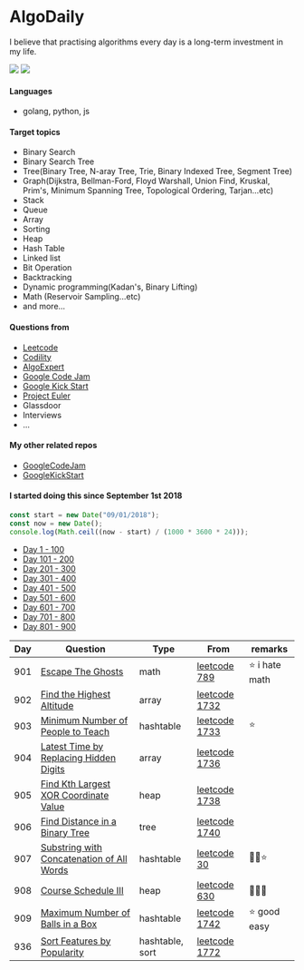 # AlgoDaily

I believe that practising algorithms every day is a long-term investment in my life.

[![](https://lc.coding.gs/v1/ranking/calvinchankf.svg?logo=leetcode)](https://leetcode.com/calvinchankf/)
[![](https://lc.coding.gs/v1/solved/calvinchankf.svg?logo=leetcode)](https://leetcode.com/calvinchankf/)

#### Languages

-   golang, python, js

#### Target topics

-   Binary Search
-   Binary Search Tree
-   Tree(Binary Tree, N-aray Tree, Trie, Binary Indexed Tree, Segment Tree)
-   Graph(Dijkstra, Bellman-Ford, Floyd Warshall, Union Find, Kruskal, Prim's, Minimum Spanning Tree, Topological Ordering, Tarjan...etc)
-   Stack
-   Queue
-   Array
-   Sorting
-   Heap
-   Hash Table
-   Linked list
-   Bit Operation
-   Backtracking
-   Dynamic programming(Kadan's, Binary Lifting)
-   Math (Reservoir Sampling...etc)
-   and more...

#### Questions from

-   [Leetcode](https://leetcode.com)
-   [Codility](https://app.codility.com/programmers/lessons/)
-   [AlgoExpert](https://www.algoexpert.io)
-   [Google Code Jam](https://codingcompetitions.withgoogle.com/codejam)
-   [Google Kick Start](https://codingcompetitions.withgoogle.com/kickstart/)
-   [Project Euler](https://projecteuler.net)
-   Glassdoor
-   Interviews
-   ...

#### My other related repos

-   [GoogleCodeJam](https://github.com/calvinchankf/GoogleCodeJam)
-   [GoogleKickStart](https://github.com/calvinchankf/GoogleKickStart)

#### I started doing this since September 1st 2018

```js
const start = new Date("09/01/2018");
const now = new Date();
console.log(Math.ceil((now - start) / (1000 * 3600 * 24)));
```

-   [Day 1 - 100](./markdowns/day1-100.md)
-   [Day 101 - 200](./markdowns/day101-200.md)
-   [Day 201 - 300](./markdowns/day201-300.md)
-   [Day 301 - 400](./markdowns/day301-400.md)
-   [Day 401 - 500](./markdowns/day401-500.md)
-   [Day 501 - 600](./markdowns/day501-600.md)
-   [Day 601 - 700](./markdowns/day601-700.md)
-   [Day 701 - 800](./markdowns/day701-800.md)
-   [Day 801 - 900](./markdowns/day801-900.md)

| Day | Question                                                                                            | Type            | From                                                                                    | remarks         |
| --- | --------------------------------------------------------------------------------------------------- | --------------- | --------------------------------------------------------------------------------------- | --------------- |
| 901 | [Escape The Ghosts](/leetcode/789-escape-the-ghosts)                                                | math            | [leetcode 789](https://leetcode.com/problems/escape-the-ghosts/)                        | ⭐️ i hate math |
| 902 | [Find the Highest Altitude](/leetcode/1732-find-the-highest-altitude)                               | array           | [leetcode 1732](https://leetcode.com/problems/find-the-highest-altitude/)               |                 |
| 903 | [Minimum Number of People to Teach](/leetcode/1733-minimum-number-of-people-to-teach)               | hashtable       | [leetcode 1733](https://leetcode.com/problems/minimum-number-of-people-to-teach/)       | ⭐️             |
| 904 | [Latest Time by Replacing Hidden Digits](/leetcode/1736-latest-time-by-replacing-hidden-digits)     | array           | [leetcode 1736](https://leetcode.com/problems/latest-time-by-replacing-hidden-digits/)  |                 |
| 905 | [Find Kth Largest XOR Coordinate Value](/leetcode/1738-find-kth-largest-xor-coordinate-value)       | heap            | [leetcode 1738](https://leetcode.com/problems/find-kth-largest-xor-coordinate-value/)   |                 |
| 906 | [Find Distance in a Binary Tree](/leetcode/1740-find-distance-in-a-binary-tree)                     | tree            | [leetcode 1740](https://leetcode.com/problems/find-distance-in-a-binary-tree/)          |                 |
| 907 | [Substring with Concatenation of All Words](/leetcode/30-substring-with-concatenation-of-all-words) | hashtable       | [leetcode 30](https://leetcode.com/problems/substring-with-concatenation-of-all-words/) | 📌🤔⭐️         |
| 908 | [Course Schedule III](/leetcode/630-course-schedule-iii)                                            | heap            | [leetcode 630](https://leetcode.com/problems/course-schedule-iii/)                      | 📌📌📌          |
| 909 | [Maximum Number of Balls in a Box](/leetcode/1742-maximum-number-of-balls-in-a-box)                 | hashtable       | [leetcode 1742](https://leetcode.com/problems/maximum-number-of-balls-in-a-box/)        | ⭐️ good easy   |
| 936 | [Sort Features by Popularity](/leetcode/1772-sort-features-by-popularity)                           | hashtable, sort | [leetcode 1772](https://leetcode.com/problems/sort-features-by-popularity/)             |                 |
